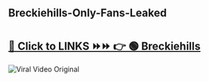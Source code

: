 
 ## Breckiehills-Only-Fans-Leaked

# <h2><a href="https://clipsfans.com/Breckiehills&ref=git">🔗 Click to LINKS ⏩⏩ 👉 🟢 Breckiehills </a></h2>

<a href="https://clipsfans.com/Breckiehills&ref=git" rel="nofollow" data-target="animated-image.originalLink"><img src="https://i.ibb.co.com/xMMVF88/686577567.gif" alt="Viral Video Original" style="max-width: 100%; display: inline-block;" data-target="animated-image.originalImage"></a>
